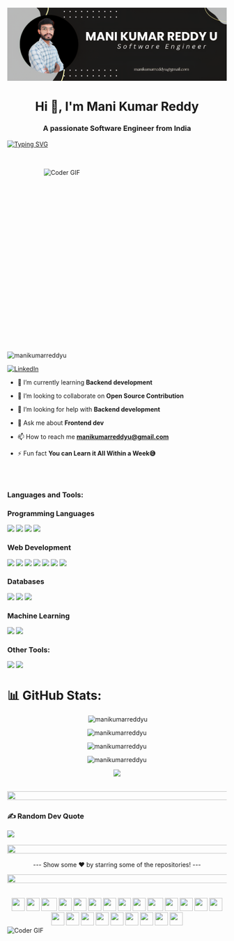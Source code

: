 ![logo](https://github.com/manikumarreddyu/manikumarreddyu/blob/main/mani.png)
<h1 align="center">Hi 👋, I'm Mani Kumar Reddy</h1>
<h3 align="center">A passionate Software Engineer from India</h3>
<a href="https://git.io/typing-svg"><img align="center" src="https://readme-typing-svg.demolab.com?font=Dancing+Script&size=30&pause=1000&center=true&vCenter=true&multiline=true&width=530&lines=Bring+your+sense+of+humor+-+it's+mandatory!" alt="Typing SVG" /></a>


<br><br>
<img align="right" alt="Coder GIF" height=420 width=420 src="https://user-images.githubusercontent.com/74038190/229223263-cf2e4b07-2615-4f87-9c38-e37600f8381a.gif" />




<p align="left"> <img src="https://komarev.com/ghpvc/?username=manikumarreddyu&label=Profile%20views&color=0e75b6&style=flat" alt="manikumarreddyu" /> </p>
<!-- [![](https://visitcount.itsvg.in/api?id=piug-07&icon=6&color=0)](https://visitcount.itsvg.in) -->

 [![LinkedIn](https://img.shields.io/badge/LinkedIn-%230077B5.svg?logo=linkedin&logoColor=white)](https://linkedin.com/in/manikumarreddyu)


- 🌱 I’m currently learning **Backend development**

- 👯 I’m looking to collaborate on **Open Source Contribution**

- 🤝 I’m looking for help with **Backend development**

- 💬 Ask me about **Frontend dev**

- 📫 How to reach me **manikumarreddyu@gmail.com**

- ⚡ Fun fact **You can Learn it All Within a Week😅**

<br><br>
<h3 align="left">Languages and Tools:</h3>

<h3>Programming Languages</h3>
<p>
  <img src="https://img.shields.io/badge/c++-%2300599C.svg?style=for-the-badge&logo=c%2B%2B&logoColor=white" /> 
  <img src="https://img.shields.io/badge/c-%2300599C.svg?style=for-the-badge&logo=c&logoColor=white" />
  <img src="https://img.shields.io/badge/python-3670A0?style=for-the-badge&logo=python&logoColor=ffdd54" />
  <img src="https://img.shields.io/badge/java-3670A0?style=for-the-badge&logo=java&logoColor=ffdd54" />
  

</p>
 <h3>Web Development</h3>
 <p>
   <img src="https://img.shields.io/badge/html5-%23E34F26.svg?style=for-the-badge&logo=html5&logoColor=white"> 
   <img src="https://img.shields.io/badge/css3-%231572B6.svg?style=for-the-badge&logo=css3&logoColor=white"> 
   <img src="https://img.shields.io/badge/react-%2320232a.svg?style=for-the-badge&logo=react&logoColor=%2361DAFB"> 
   <img src="https://img.shields.io/badge/node.js-6DA55F?style=for-the-badge&logo=node.js&logoColor=white"> 
   <img src="https://img.shields.io/badge/express.js-%23404d59.svg?style=for-the-badge&logo=express&logoColor=%2361DAFB"> 
   <img src="https://img.shields.io/badge/bootstrap-%23563D7C.svg?style=for-the-badge&logo=bootstrap&logoColor=white"> 
   <img src="https://img.shields.io/badge/vercel-%23000000.svg?style=for-the-badge&logo=vercel&logoColor=white">
</p>


<h3>Databases</h3>
<p>
  <img src="https://img.shields.io/badge/MongoDB-%234ea94b.svg?style=for-the-badge&logo=mongodb&logoColor=white"> 
  <img src="https://img.shields.io/badge/mysql-%2300f.svg?style=for-the-badge&logo=mysql&logoColor=white"> 
  <img src="https://img.shields.io/badge/Firebase-039BE5?style=for-the-badge&logo=Firebase&logoColor=white"> 
</p>
<h3>Machine Learning</h3>
<p>
<img src="https://img.shields.io/badge/scikit--learn-%23F7931E.svg?style=for-the-badge&logo=scikit-learn&logoColor=white">
  <img src="https://img.shields.io/badge/pandas-%23150458.svg?style=for-the-badge&logo=pandas&logoColor=white">
</p>
<h3>Other Tools: </h3>
<p>
  <img src="https://img.shields.io/badge/Postman-FF6C37?style=for-the-badge&logo=postman&logoColor=white">
  <img src="https://img.shields.io/badge/github-%23121011.svg?style=for-the-badge&logo=github&logoColor=white">
</p>
<!--
<h1 align="center">Hi 👋, I'm MANI KUMAR REDDY U</h1>
<h3 align="center">A passionate Software Engineer from India</h3>
<img align="right" alt="coding" width="400" src="https://user-images.githubusercontent.com/74038190/229223263-cf2e4b07-2615-4f87-9c38-e37600f8381a.gif">
[![](https://visitcount.itsvg.in/api?id=manikumarreddyu&icon=4&color=0)](https://visitcount.itsvg.in)
## 🌐 Socials:
[![Instagram](https://img.shields.io/badge/Instagram-%23E4405F.svg?logo=Instagram&logoColor=white)](https://instagram.com/manikumarreddyu) [![LinkedIn](https://img.shields.io/badge/LinkedIn-%230077B5.svg?logo=linkedin&logoColor=white)](https://www.linkedin.com/in/mani-kumar-reddy-u-98775a262/)
# 💻 Tech Stack:
<h3 align="left">Languages and Tools:</h3>
<p align="left"> <a href="https://www.cprogramming.com/" target="_blank" rel="noreferrer"> <img src="https://raw.githubusercontent.com/devicons/devicon/master/icons/c/c-original.svg" alt="c" width="40" height="40"/> </a> <a href="https://www.w3schools.com/cpp/" target="_blank" rel="noreferrer"> <img src="https://raw.githubusercontent.com/devicons/devicon/master/icons/cplusplus/cplusplus-original.svg" alt="cplusplus" width="40" height="40"/> </a> <a href="https://www.w3schools.com/css/" target="_blank" rel="noreferrer"> <img src="https://raw.githubusercontent.com/devicons/devicon/master/icons/css3/css3-original-wordmark.svg" alt="css3" width="40" height="40"/> </a> <a href="https://www.w3.org/html/" target="_blank" rel="noreferrer"> <img src="https://raw.githubusercontent.com/devicons/devicon/master/icons/html5/html5-original-wordmark.svg" alt="html5" width="40" height="40"/> </a> <a href="https://www.java.com" target="_blank" rel="noreferrer"> <img src="https://raw.githubusercontent.com/devicons/devicon/master/icons/java/java-original.svg" alt="java" width="40" height="40"/> </a> <a href="https://developer.mozilla.org/en-US/docs/Web/JavaScript" target="_blank" rel="noreferrer"> <img src="https://raw.githubusercontent.com/devicons/devicon/master/icons/javascript/javascript-original.svg" alt="javascript" width="40" height="40"/> </a> <a href="https://www.mathworks.com/" target="_blank" rel="noreferrer"> <img src="https://upload.wikimedia.org/wikipedia/commons/2/21/Matlab_Logo.png" alt="matlab" width="40" height="40"/> </a> <a href="https://www.mysql.com/" target="_blank" rel="noreferrer"> <img src="https://raw.githubusercontent.com/devicons/devicon/master/icons/mysql/mysql-original-wordmark.svg" alt="mysql" width="40" height="40"/> </a> <a href="https://pandas.pydata.org/" target="_blank" rel="noreferrer"> <img src="https://raw.githubusercontent.com/devicons/devicon/2ae2a900d2f041da66e950e4d48052658d850630/icons/pandas/pandas-original.svg" alt="pandas" width="40" height="40"/> </a> <a href="https://www.python.org" target="_blank" rel="noreferrer"> <img src="https://raw.githubusercontent.com/devicons/devicon/master/icons/python/python-original.svg" alt="python" width="40" height="40"/> </a> </p>-->

# 📊 GitHub Stats:


<!-- ![](https://github-readme-stats.vercel.app/api?username=piug-07&theme=radical&hide_border=false&include_all_commits=false&count_private=false)<br/>
![](https://github-readme-streak-stats.herokuapp.com/?user=piug-07&theme=radical&hide_border=false)
![](https://github-readme-stats.vercel.app/api/top-langs/?username=piug-07&theme=radical&hide_border=false&include_all_commits=false&count_private=false&layout=compact) -->

<p align="center">
  &nbsp;<img
           width="466"
    src="https://github-readme-stats.vercel.app/api?username=manikumarreddyu&show_icons=true&locale=en&theme=radical&hide_border=true&include_all_commits=false&count_private=false"
    alt="manikumarreddyu"
  />
</p>


<p align="center">
  <img
     width="466"
    src="https://github-readme-streak-stats.herokuapp.com/?user=manikumarreddyu&theme=radical&hide_border=true"
    alt="manikumarreddyu"
  />
</p>


<!--
<p align="center">
  <img 
    width="left"   
    src="https://github-readme-stats.vercel.app/api/top-langs?username=piug-07&show_icons=true&locale=en&layout=compact&theme=radical&hide_border=true&include_all_commits=false&count_private=false"
    alt="piug-07"
  />
</p>
-->

<p align="center">
  <img src="https://github-readme-stats.vercel.app/api/top-langs/?username=manikumarreddyu&layout=compact&langs_count=10&count_private=true&theme=radical&hide_border=true" alt="manikumarreddyu" />
</p>

<p align="center">
  <img src="https://github-contributor-stats.vercel.app/api?username=manikumarreddyu&layout=compact&limit=5&theme=radical&hide_border=true&combine_all_yearly_contributions=true" alt="manikumarreddyu"" />
</p>


<p align="center">
  <img src="https://github-profile-trophy.vercel.app/?username=manikumarreddyu&theme=radical&no-frame=false&no-bg=false&margin-w=1" />
</p>

<!-- ### 🔝 Top Contributed Repo -->
<!-- ![](https://github-contributor-stats.vercel.app/api?username=piug-07&limit=5&theme=radical&combine_all_yearly_contributions=true) -->

<!-- ### ✍️ Random Dev Quote -->
<!-- ![](https://quotes-github-readme.vercel.app/api?type=horizontal&theme=radical) -->

<p align="center">
 <br>
<!-- <img src="https://i.imgur.com/x1KbuCq.gif" width="500"> -->
<!--📏LINE-->
<img src="https://i.imgur.com/dBaSKWF.gif" height="20" width="1000"> 
<br>
</p>
  <!-- 
### 🔝 Top Contributed Repo
![](https://github-contributor-stats.vercel.app/api?username=manikumarreddyu&limit=5&theme=light&combine_all_yearly_contributions=true)-->

  <!-- 
## 🏆 GitHub Trophies
![](https://github-profile-trophy.vercel.app/?username=manikumarreddyu&theme=light&no-frame=false&no-bg=false&margin-w=4)-->


### ✍️ Random Dev Quote
![](https://quotes-github-readme.vercel.app/api?type=horizontal&theme=light)

<p align="center">
<img src="https://i.imgur.com/dBaSKWF.gif" height="20" width="1000"> 
</p>

<div align="center">
 --- Show some ❤️ by starring some of the repositories! ---
</div>
<p align="center">
<img src="https://i.imgur.com/dBaSKWF.gif" height="20" width="1000"> 
</p>
 <br>
<div align="center">
    <img src="https://cultofthepartyparrot.com/parrots/hd/githubparrot.gif" width="30" height="30"/>
    <img src="https://cultofthepartyparrot.com/flags/hd/indiaparrot.gif" width="30" height="30"/>
    <img src="https://cultofthepartyparrot.com/parrots/asyncparrot.gif" width="36" height="30"/>
    <img src="https://cultofthepartyparrot.com/parrots/hd/60fpsparrot.gif" width="30" height="30"/>
    <img src="https://cultofthepartyparrot.com/parrots/hd/jumpingparrot.gif" width="30" height="30"/>
    <img src="https://cultofthepartyparrot.com/parrots/hd/opensourceparrot.gif" width="30" height="30"/>
    <img src="https://cultofthepartyparrot.com/parrots/hd/dealwithitnowparrot.gif" width="30" height="30"/>
    <img src="https://cultofthepartyparrot.com/parrots/hd/hypnoparrotlight.gif" width="30" height="30"/>
    <img src="https://cultofthepartyparrot.com/parrots/databaseparrot.gif" width="30" height="30"/>
    <img src="https://cultofthepartyparrot.com/parrots/fixparrot.gif" width="36" height="30"/>
    <img src="https://cultofthepartyparrot.com/parrots/hd/laptop_parrot.gif" width="30" height="30"/>
    <img src="https://cultofthepartyparrot.com/parrots/hd/spinningparrot.gif" width="30" height="30"/>
    <img src="https://cultofthepartyparrot.com/parrots/hd/levitationparrot.gif" width="30" height="30"/>
    <img src="https://cultofthepartyparrot.com/parrots/hd/meldparrot.gif" width="30" height="30"/>
    <img src="https://cultofthepartyparrot.com/parrots/slomoparrot.gif" width="30" height="30"/>
    <img src="https://cultofthepartyparrot.com/parrots/hd/moonwalkingparrot.gif" width="30" height="30"/>
    <img src="https://cultofthepartyparrot.com/parrots/hd/stableparrot.gif" width="30" height="30"/>
    <img src="https://cultofthepartyparrot.com/parrots/hd/scienceparrot.gif" width="30" height="30"/>
    <img src="https://cultofthepartyparrot.com/parrots/hd/pirateparrot.gif" width="30" height="30"/>
    <img src="https://cultofthepartyparrot.com/parrots/hd/footballparrot.gif" width="30" height="30"/>
    <img src="https://cultofthepartyparrot.com/parrots/hd/illuminatiparrot.gif" width="30" height="30"/>
    <img src="https://cultofthepartyparrot.com/parrots/hd/hypnoparrotdark.gif" width="30" height="30"/>
    <img src="https://cultofthepartyparrot.com/parrots/hd/mustacheparrot.gif" width="30" height="30"/>
</div>

<img align="right" alt="Coder GIF" height=330 width=1000 src="https://user-images.githubusercontent.com/74038190/213910845-af37a709-8995-40d6-be59-724526e3c3d7.gif" />
